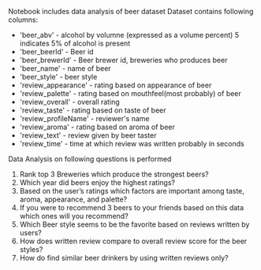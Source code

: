 

Notebook includes data analysis of beer dataset
Dataset contains following columns:
- 'beer_abv' - alcohol by volumne (expressed as a volume percent) 5 indicates 5% of alcohol is present
- 'beer_beerId' - Beer id
- 'beer_brewerId' - Beer brewer id, breweries who produces beer
- 'beer_name' - name of beer
- 'beer_style' - beer style
- 'review_appearance' - rating based on appearance of beer
- 'review_palette' -  rating based on mouthfeel(most probably) of beer
- 'review_overall' - overall rating
- 'review_taste' - rating based on taste of beer
- 'review_profileName' - reviewer's name
- 'review_aroma' - rating based on aroma of beer
- 'review_text' - review given by beer taster
- 'review_time' - time at which review was written probably in seconds


Data Analysis on following questions is performed

1.	Rank top 3 Breweries which produce the strongest beers?
2.	Which year did beers enjoy the highest ratings? 
3.	 Based on the user’s ratings which factors are important among taste, aroma, appearance, and palette?
4.	If you were to recommend 3 beers to your friends based on this data which ones will you recommend?
5.	Which Beer style seems to be the favorite based on reviews written by users? 
6.	How does written review compare to overall review score for the beer styles?
7.	How do find similar beer drinkers by using written reviews only?   
